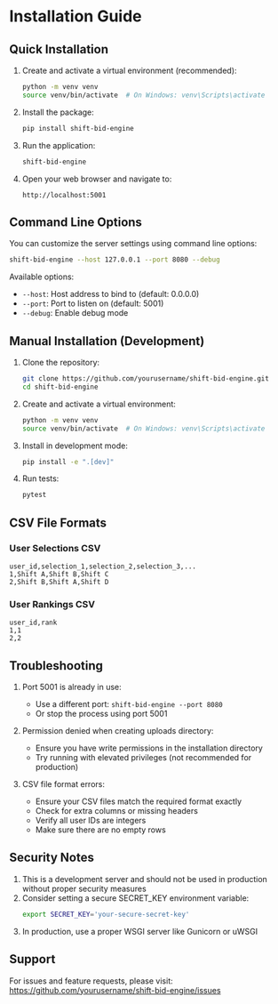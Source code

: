 # Installation Guide

## Quick Installation

1. Create and activate a virtual environment (recommended):
   ```bash
   python -m venv venv
   source venv/bin/activate  # On Windows: venv\Scripts\activate
   ```

2. Install the package:
   ```bash
   pip install shift-bid-engine
   ```

3. Run the application:
   ```bash
   shift-bid-engine
   ```

4. Open your web browser and navigate to:
   ```
   http://localhost:5001
   ```

## Command Line Options

You can customize the server settings using command line options:

```bash
shift-bid-engine --host 127.0.0.1 --port 8080 --debug
```

Available options:
- `--host`: Host address to bind to (default: 0.0.0.0)
- `--port`: Port to listen on (default: 5001)
- `--debug`: Enable debug mode

## Manual Installation (Development)

1. Clone the repository:
   ```bash
   git clone https://github.com/yourusername/shift-bid-engine.git
   cd shift-bid-engine
   ```

2. Create and activate a virtual environment:
   ```bash
   python -m venv venv
   source venv/bin/activate  # On Windows: venv\Scripts\activate
   ```

3. Install in development mode:
   ```bash
   pip install -e ".[dev]"
   ```

4. Run tests:
   ```bash
   pytest
   ```

## CSV File Formats

### User Selections CSV
```csv
user_id,selection_1,selection_2,selection_3,...
1,Shift A,Shift B,Shift C
2,Shift B,Shift A,Shift D
```

### User Rankings CSV
```csv
user_id,rank
1,1
2,2
```

## Troubleshooting

1. Port 5001 is already in use:
   - Use a different port: `shift-bid-engine --port 8080`
   - Or stop the process using port 5001

2. Permission denied when creating uploads directory:
   - Ensure you have write permissions in the installation directory
   - Try running with elevated privileges (not recommended for production)

3. CSV file format errors:
   - Ensure your CSV files match the required format exactly
   - Check for extra columns or missing headers
   - Verify all user IDs are integers
   - Make sure there are no empty rows

## Security Notes

1. This is a development server and should not be used in production without proper security measures
2. Consider setting a secure SECRET_KEY environment variable:
   ```bash
   export SECRET_KEY='your-secure-secret-key'
   ```
3. In production, use a proper WSGI server like Gunicorn or uWSGI

## Support

For issues and feature requests, please visit:
https://github.com/yourusername/shift-bid-engine/issues 